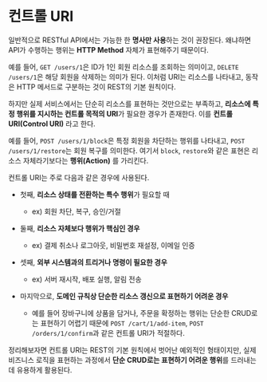 # 컨트롤 URI

일반적으로 RESTful API에서는 가능한 한 **명사만 사용**하는 것이 권장된다. 왜냐하면 API가 수행하는 행위는 **HTTP Method** 자체가 표현해주기 때문이다. 

예를 들어, `GET /users/1`은 ID가 1인 회원 리소스를 조회하는 의미이고, `DELETE /users/1`은 해당 회원을 삭제하는 의미가 된다. 이처럼 URI는 리소스를 나타내고, 동작은 HTTP 메서드로 구분하는 것이 REST의 기본 원칙이다.

하지만 실제 서비스에서는 단순히 리소스를 표현하는 것만으로는 부족하고, **리소스에 특정 행위를 지시하는 컨트롤 목적의 URI**가 필요한 경우가 존재한다. 이를 **컨트롤 URI(Control URI)** 라고 한다. 


예를 들어, `POST /users/1/block`은 특정 회원을 차단하는 행위를 나타내고, `POST /users/1/restore`는 회원 복구를 의미한다. 여기서 `block`, `restore`와 같은 표현은 리소스 자체라기보다는 **행위(Action)** 를 가리킨다.

컨트롤 URI는 주로 다음과 같은 경우에 사용된다. 

- 첫째, **리소스 상태를 전환하는 특수 행위**가 필요할 때
    - ex) 회원 차단, 복구, 승인/거절

- 둘째, **리소스 자체보다 행위가 핵심인 경우**

    - ex) 결제 취소나 로그아웃, 비밀번호 재설정, 이메일 인증 

- 셋째, **외부 시스템과의 트리거나 명령이 필요한 경우**

    - ex) 서버 재시작, 배포 실행, 알림 전송 

- 마지막으로, **도메인 규칙상 단순한 리소스 갱신으로 표현하기 어려운 경우**

    - 예를 들어 장바구니에 상품을 담거나, 주문을 확정하는 행위는 단순한 CRUD로는 표현하기 어렵기 때문에 `POST /cart/1/add-item`, `POST /orders/1/confirm`과 같은 컨트롤 URI가 적절하다.

    

정리해보자면 컨트롤 URI는 REST의 기본 원칙에서 벗어난 예외적인 형태이지만, 실제 비즈니스 로직을 표현하는 과정에서 **단순 CRUD로는 표현하기 어려운 행위**를 드러내는 데 유용하게 활용된다.